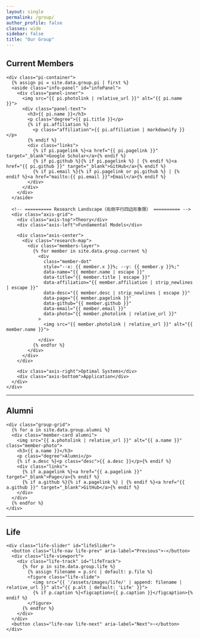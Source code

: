 ```yaml
---
layout: single
permalink: /group/
author_profile: false
classes: wide
sidebar: false
title: "Our Group"
---
```


<!-- 明确引入这页的样式，保证一定加载 -->
<link rel="stylesheet" href="{{ '/assets/css/group.css' | relative_url }}">

<div class="page-group">

  <!-- ========== Principal Investigator（左侧信息窗默认展示） ========== -->
  <section class="pi-section">
    <h2 class="section-title">Current Members</h2>

    <div class="pi-container">
      {% assign pi = site.data.group.pi | first %}
      <aside class="info-panel" id="infoPanel">
        <div class="panel-inner">
          <img src="{{ pi.photolink | relative_url }}" alt="{{ pi.name }}">
          <div class="panel-text">
            <h3>{{ pi.name }}</h3>
            <p class="degree">{{ pi.title }}</p>
            {% if pi.affiliation %}
              <p class="affiliation">{{ pi.affiliation | markdownify }}</p>
            {% endif %}
            <div class="links">
              {% if pi.pagelink %}<a href="{{ pi.pagelink }}" target="_blank">Google Scholar</a>{% endif %}
              {% if pi.github %}{% if pi.pagelink %} | {% endif %}<a href="{{ pi.github }}" target="_blank">GitHub</a>{% endif %}
              {% if pi.email %}{% if pi.pagelink or pi.github %} | {% endif %}<a href="mailto:{{ pi.email }}">Email</a>{% endif %}
            </div>
          </div>
        </div>
      </aside>

      <!-- ========== Research Landscape（右侧平行四边形象限） ========== -->
      <div class="axis-grid">
        <div class="axis-top">Theory</div>
        <div class="axis-left">Fundamental Models</div>

        <div class="axis-center">
          <div class="research-map">
            <div class="members-layer">
              {% for member in site.data.group.current %}
                <div
                  class="member-dot"
                  style="--x: {{ member.x }}%; --y: {{ member.y }}%;"
                  data-name="{{ member.name | escape }}"
                  data-title="{{ member.title | escape }}"
                  data-affiliation="{{ member.affiliation | strip_newlines | escape }}"
                  data-desc="{{ member.desc | strip_newlines | escape }}"
                  data-page="{{ member.pagelink }}"
                  data-github="{{ member.github }}"
                  data-email="{{ member.email }}"
                  data-photo="{{ member.photolink | relative_url }}"
                >
                  <img src="{{ member.photolink | relative_url }}" alt="{{ member.name }}">
                  
                </div>
              {% endfor %}
            </div>
          </div>
        </div>

        <div class="axis-right">Optimal Systems</div>
        <div class="axis-bottom">Application</div>
      </div>
    </div>
  </section>

  <hr>

  <!-- ========== Alumni（按你给的卡片表格样式） ========== -->
  <section class="alumni-section">
    <h2 class="section-title">Alumni</h2>

    <div class="group-grid">
      {% for a in site.data.group.alumni %}
      <div class="member-card alumni">
        <img src="{{ a.photolink | relative_url }}" alt="{{ a.name }}" class="member-photo">
        <h3>{{ a.name }}</h3>
        <p class="degree">Alumni</p>
        {% if a.desc %}<p class="desc">{{ a.desc }}</p>{% endif %}
        <div class="links">
          {% if a.pagelink %}<a href="{{ a.pagelink }}" target="_blank">Page</a>{% endif %}
          {% if a.github %}{% if a.pagelink %} | {% endif %}<a href="{{ a.github }}" target="_blank">GitHub</a>{% endif %}
        </div>
      </div>
      {% endfor %}
    </div>
  </section>

  <hr>

  <!-- ========== Life（左右切换相册，路径固定为 assets/images/life） ========== -->
  <section class="life-section">
    <h2 class="section-title">Life</h2>

    <div class="life-slider" id="lifeSlider">
      <button class="life-nav life-prev" aria-label="Previous">‹</button>
      <div class="life-viewport">
        <div class="life-track" id="lifeTrack">
          {% for p in site.data.group.life %}
            {% assign filename = p.src | default: p.file %}
            <figure class="life-slide">
              <img src="{{ '/assets/images/life/' | append: filename | relative_url }}" alt="{{ p.alt | default: 'Life' }}">
              {% if p.caption %}<figcaption>{{ p.caption }}</figcaption>{% endif %}
            </figure>
          {% endfor %}
        </div>
      </div>
      <button class="life-nav life-next" aria-label="Next">›</button>
    </div>
  </section>

</div>

<script>
document.addEventListener('DOMContentLoaded', () => {
  /* ---------- 信息窗交互：hover 临时、click 锁定、点空白/ESC 解锁 ---------- */
  const panel = document.getElementById('infoPanel');
  const defaultHTML = panel.innerHTML;
  let locked = false;

  const dots = Array.from(document.querySelectorAll('.member-dot'));

  function renderFrom(el) {
    const d = el.dataset;
    panel.innerHTML = `
      <div class="panel-inner">
        <img src="${d.photo || ''}" alt="${d.name || ''}">
        <div class="panel-text">
          <h3>${d.name || ''}</h3>
          ${d.title ? `<p class="degree">${d.title}</p>` : ''}
          ${d.affiliation ? `<p class="affiliation">${d.affiliation}</p>` : ''}
          ${d.desc ? `<p class="desc">${d.desc}</p>` : ''}
          <div class="links">
            ${d.page ? `<a href="${d.page}" target="_blank">Personal Page</a>` : ''}
            ${d.github ? `${d.page ? ' | ' : ''}<a href="${d.github}" target="_blank">GitHub</a>` : ''}
            ${d.email ? `${(d.page || d.github) ? ' | ' : ''}<a href="mailto:${d.email}">Email</a>` : ''}
          </div>
        </div>
      </div>`;
  }

  dots.forEach(dot => {
    dot.addEventListener('mouseenter', () => { if (!locked) renderFrom(dot); });
    dot.addEventListener('mouseleave', () => { if (!locked) panel.innerHTML = defaultHTML; });
    dot.addEventListener('click', (e) => {
      e.stopPropagation();
      const isSelected = dot.classList.contains('selected');
      dots.forEach(d => d.classList.remove('selected'));
      if (isSelected) {
        locked = false;
        panel.innerHTML = defaultHTML;
      } else {
        locked = true;
        dot.classList.add('selected');
        renderFrom(dot);
      }
    }, { passive: true });
  });

  document.addEventListener('click', (e) => {
    if (!e.target.closest('.member-dot') && !e.target.closest('#infoPanel')) {
      locked = false;
      dots.forEach(d => d.classList.remove('selected'));
      panel.innerHTML = defaultHTML;
    }
  });

  document.addEventListener('keydown', (e) => {
    if (e.key === 'Escape') {
      locked = false;
      dots.forEach(d => d.classList.remove('selected'));
      panel.innerHTML = defaultHTML;
    }
  });

  /* ---------- Life 相册：左右切换 ---------- */
  const track = document.getElementById('lifeTrack');
  const slides = Array.from(track.children);
  let idx = 0;
  function update() { track.style.transform = `translateX(-${idx * 100}%)`; }
  document.querySelector('.life-prev').addEventListener('click', () => {
    idx = (idx - 1 + slides.length) % slides.length; update();
  });
  document.querySelector('.life-next').addEventListener('click', () => {
    idx = (idx + 1) % slides.length; update();
  });
});
</script>

